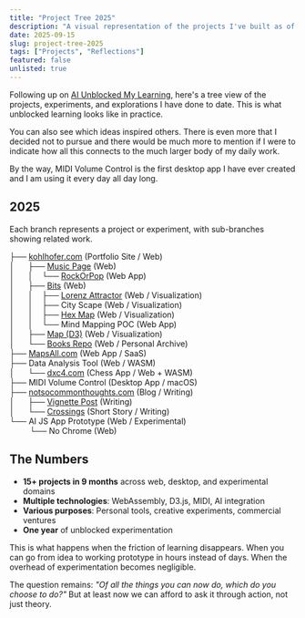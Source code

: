 ```yaml
---
title: "Project Tree 2025"
description: "A visual representation of the projects I've built as of September, showing the volume and variety of experimentation that AI has enabled."
date: 2025-09-15
slug: project-tree-2025
tags: ["Projects", "Reflections"]
featured: false
unlisted: true
---
```


Following up on [AI Unblocked My Learning](/blog/ai-unblocked-learning), here's a tree view of the projects, experiments, and explorations I have done to date. This is what unblocked learning looks like in practice.

You can also see which ideas inspired others. There is even more that I decided not to pursue and there would be much more to mention if I were to indicate how all this connects to the much larger body of my daily work.

By the way, MIDI Volume Control is the first desktop app I have ever created and I am using it every day all day long.

## 2025

Each branch represents a project or experiment, with sub-branches showing related work.

├── [kohlhofer.com](https://kohlhofer.com) (Portfolio Site / Web)  
│&nbsp;&nbsp;&nbsp;&nbsp;&nbsp;&nbsp;├── [Music Page](https://kohlhofer.com/music) (Web)  
│&nbsp;&nbsp;&nbsp;&nbsp;&nbsp;&nbsp;│&nbsp;&nbsp;&nbsp;&nbsp;└── [RockOrPop](/blog/rock-or-pop) (Web App)  
│&nbsp;&nbsp;&nbsp;&nbsp;&nbsp;&nbsp;├── [Bits](https://kohlhofer.com/bits) (Web)  
│&nbsp;&nbsp;&nbsp;&nbsp;&nbsp;&nbsp;│&nbsp;&nbsp;&nbsp;&nbsp;├── [Lorenz Attractor](/blog/lorenz-attractor) (Web / Visualization)  
│&nbsp;&nbsp;&nbsp;&nbsp;&nbsp;&nbsp;│&nbsp;&nbsp;&nbsp;&nbsp;├── City Scape (Web / Visualization)  
│&nbsp;&nbsp;&nbsp;&nbsp;&nbsp;&nbsp;│&nbsp;&nbsp;&nbsp;&nbsp;├── [Hex Map](/blog/revisiting-the-world-of-weewar) (Web / Visualization)  
│&nbsp;&nbsp;&nbsp;&nbsp;&nbsp;&nbsp;│&nbsp;&nbsp;&nbsp;&nbsp;└── Mind Mapping POC (Web App)  
│&nbsp;&nbsp;&nbsp;&nbsp;&nbsp;&nbsp;├── [Map (D3)](https://kohlhofer.com/map) (Web / Visualization)  
│&nbsp;&nbsp;&nbsp;&nbsp;&nbsp;&nbsp;└── [Books Repo](/blog/solving-the-book-memory-problem) (Web / Personal Archive)  
├── [MapsAll.com](/blog/mapsall-project) (Web App / SaaS)  
├── Data Analysis Tool (Web / WASM)  
│&nbsp;&nbsp;&nbsp;&nbsp;&nbsp;&nbsp;└── [dxc4.com](https://dxc4.com) (Chess App / Web + WASM)  
├── MIDI Volume Control (Desktop App / macOS)   
├── [notsocommonthoughts.com](https://notsocommonthoughts.com) (Blog / Writing)  
│&nbsp;&nbsp;&nbsp;&nbsp;&nbsp;&nbsp;├── [Vignette Post](/blog/down-to-the-dock) (Writing)  
│&nbsp;&nbsp;&nbsp;&nbsp;&nbsp;&nbsp;└── [Crossings](/blog/crossings-silver-flash) (Short Story / Writing)  
└── AI JS App Prototype (Web / Experimental)   
&nbsp;&nbsp;&nbsp;&nbsp;&nbsp;&nbsp;&nbsp;&nbsp;&nbsp;└── No Chrome (Web)

## The Numbers

- **15+ projects in 9 months** across web, desktop, and experimental domains
- **Multiple technologies**: WebAssembly, D3.js, MIDI, AI integration
- **Various purposes**: Personal tools, creative experiments, commercial ventures
- **One year** of unblocked experimentation

This is what happens when the friction of learning disappears. When you can go from idea to working prototype in hours instead of days. When the overhead of experimentation becomes negligible.

The question remains: *"Of all the things you can now do, which do you choose to do?"* But at least now we can afford to ask it through action, not just theory.

